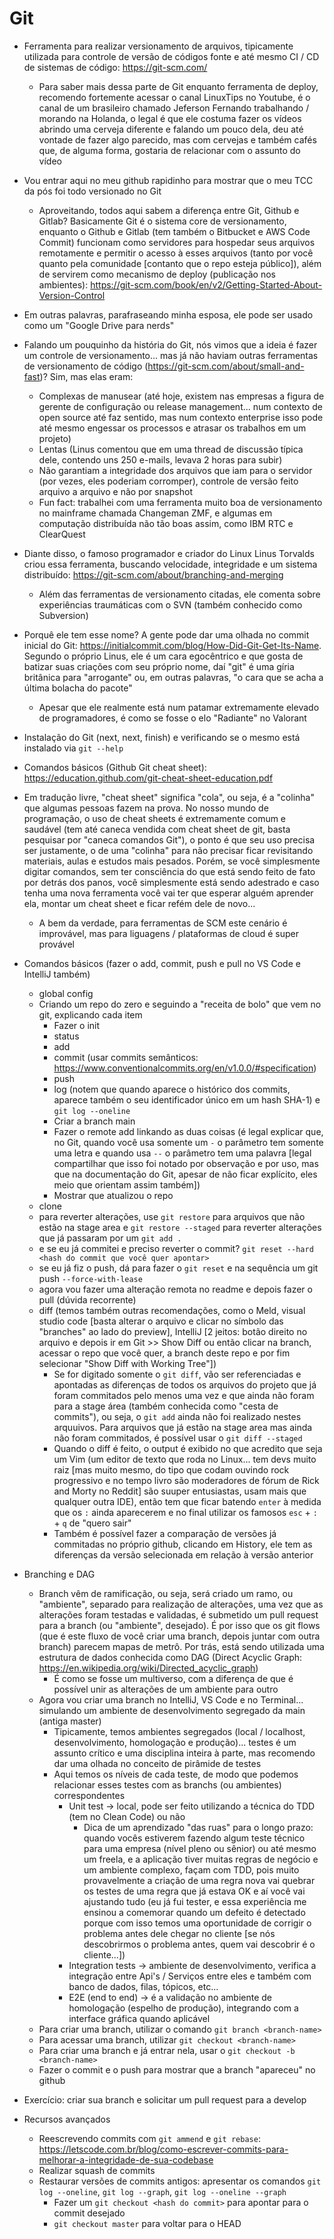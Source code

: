 # Git

* Ferramenta para realizar versionamento de arquivos, tipicamente utilizada para controle de versão de códigos fonte e até mesmo CI / CD de sistemas de código: https://git-scm.com/
    * Para saber mais dessa parte de Git enquanto ferramenta de deploy, recomendo fortemente acessar o canal LinuxTips no Youtube, é o canal de um brasileiro chamado Jeferson Fernando trabalhando / morando na Holanda, o legal é que ele costuma fazer os vídeos abrindo uma cerveja diferente e falando um pouco dela, deu até vontade de fazer algo parecido, mas com cervejas e também cafés que, de alguma forma, gostaria de relacionar com o assunto do vídeo

* Vou entrar aqui no meu github rapidinho para mostrar que o meu TCC da pós foi todo versionado no Git
    * Aproveitando, todos aqui sabem a diferença entre Git, Github e Gitlab? Basicamente Git é o sistema core de versionamento, enquanto o Github e Gitlab (tem também o Bitbucket e AWS Code Commit) funcionam como servidores para hospedar seus arquivos remotamente e permitir o acesso à esses arquivos (tanto por você quanto pela comunidade [contanto que o repo esteja público]), além de servirem como mecanismo de deploy (publicação nos ambientes): https://git-scm.com/book/en/v2/Getting-Started-About-Version-Control

* Em outras palavras, parafraseando minha esposa, ele pode ser usado como um "Google Drive para nerds"

* Falando um pouquinho da história do Git, nós vimos que a ideia é fazer um controle de versionamento... mas já não haviam outras ferramentas de versionamento de código (https://git-scm.com/about/small-and-fast)? Sim, mas elas eram:
    * Complexas de manusear (até hoje, existem nas empresas a figura de gerente de configuração ou release management... num contexto de open source até faz sentido, mas num contexto enterprise isso pode até mesmo engessar os processos e atrasar os trabalhos em um projeto)
    * Lentas (Linus comentou que em uma thread de discussão típica dele, contendo uns 250 e-mails, levava 2 horas para subir) 
    * Não garantiam a integridade dos arquivos que iam para o servidor (por vezes, eles poderiam corromper), controle de versão feito arquivo a arquivo e não por snapshot
    * Fun fact: trabalhei com uma ferramenta muito boa de versionamento no mainframe chamada Changeman ZMF, e algumas em computação distribuída não tão boas assim, como IBM RTC e ClearQuest

* Diante disso, o famoso programador e criador do Linux Linus Torvalds criou essa ferramenta, buscando velocidade, integridade e um sistema distribuído: https://git-scm.com/about/branching-and-merging
    * Além das ferramentas de versionamento citadas, ele comenta sobre experiências traumáticas com o SVN (também conhecido como Subversion)

* Porquê ele tem esse nome? A gente pode dar uma olhada no commit inicial do Git: https://initialcommit.com/blog/How-Did-Git-Get-Its-Name. Segundo o próprio Linus, ele é um cara egocêntrico e que gosta de batizar suas criações com seu próprio nome, daí "git" é uma gíria britânica para "arrogante" ou, em outras palavras, "o cara que se acha a última bolacha do pacote"
    * Apesar que ele realmente está num patamar extremamente elevado de programadores, é como se fosse o elo "Radiante" no Valorant

* Instalação do Git (next, next, finish) e verificando se o mesmo está instalado via `git --help`

* Comandos básicos (Github Git cheat sheet): https://education.github.com/git-cheat-sheet-education.pdf

* Em tradução livre, "cheat sheet" significa "cola", ou seja, é a "colinha" que algumas pessoas fazem na prova. No nosso mundo de programação, o uso de cheat sheets é extremamente comum e saudável (tem até caneca vendida com cheat sheet de git, basta pesquisar por "caneca comandos Git"), o ponto é que seu uso precisa ser justamente, o de uma "colinha" para não precisar ficar revisitando materiais, aulas e estudos mais pesados. Porém, se você simplesmente digitar comandos, sem ter consciência do que está sendo feito de fato por detrás dos panos, você simplesmente está sendo adestrado e caso tenha uma nova ferramenta você vai ter que esperar alguém aprender ela, montar um cheat sheet e ficar refém dele de novo... 
    * A bem da verdade, para ferramentas de SCM este cenário é improvável, mas para liguagens / plataformas de cloud é super provável

* Comandos básicos (fazer o add, commit, push e pull no VS Code e IntelliJ também)
    * global config
    * Criando um repo do zero e seguindo a "receita de bolo" que vem no git, explicando cada item
        * Fazer o init
        * status
        * add
        * commit (usar commits semânticos: https://www.conventionalcommits.org/en/v1.0.0/#specification)
        * push
        * log (notem que quando aparece o histórico dos commits, aparece também o seu identificador único em um hash SHA-1) e `git log --oneline`
        * Criar a branch main
        * Fazer o remote add linkando as duas coisas (é legal explicar que, no Git, quando você usa somente um `-` o parâmetro tem somente uma letra e quando usa `--` o parâmetro tem uma palavra [legal compartilhar que isso foi notado por observação e por uso, mas que na documentação do Git, apesar de não ficar explícito, eles meio que orientam assim também])
        * Mostrar que atualizou o repo    
    * clone
    * para reverter alterações, use `git restore` para arquivos que não estão na stage area e `git restore --staged` para reverter alterações que já passaram por um `git add .`
    * e se eu já commitei e preciso reverter o commit? `git reset --hard <hash do commit que você quer apontar>`
    * se eu já fiz o push, dá para fazer o `git reset` e na sequência um git push `--force-with-lease`
    * agora vou fazer uma alteração remota no readme e depois fazer o pull (dúvida recorrente)
    * diff (temos também outras recomendações, como o Meld, visual studio code [basta alterar o arquivo e clicar no símbolo das "branches" ao lado do preview], IntelliJ [2 jeitos: botão direito no arquivo e depois ir em Git >> Show Diff ou então clicar na branch, acessar o repo que você quer, a branch deste repo e por fim selecionar "Show Diff with Working Tree"])
        * Se for digitado somente o `git diff`, vão ser referenciadas e apontadas as diferenças de todos os arquivos do projeto que já foram commitados pelo menos uma vez e que ainda não foram para a stage área (também conhecida como "cesta de commits"), ou seja, o `git add` ainda não foi realizado nestes arquuivos. Para arquivos que já estão na stage area mas ainda não foram commitados, é possível usar o `git diff --staged`
        * Quando o diff é feito, o output é exibido no que acredito que seja um Vim (um editor de texto que roda no Linux... tem devs muito raiz [mas muito mesmo, do tipo que codam ouvindo rock progressivo e no tempo livro são moderadores de fórum de Rick and Morty no Reddit] são suuper entusiastas, usam mais que qualquer outra IDE), então tem que ficar batendo `enter` à medida que os `:` ainda aparecerem e no final utilizar os famosos `esc` + `:` + `q` de "quero sair"
        * Também é possível fazer a comparação de versões já commitadas no próprio github, clicando em History, ele tem as diferenças da versão selecionada em relação à versão anterior

* Branching e DAG
    * Branch vêm de ramificação, ou seja, será criado um ramo, ou "ambiente", separado para realização de alterações, uma vez que as alterações foram testadas e validadas, é submetido um pull request para a branch (ou "ambiente", desejado). É por isso que os git flows (que é este fluxo de você criar uma branch, depois juntar com outra branch) parecem mapas de metrô. Por trás, está sendo utilizada uma estrutura de dados conhecida como DAG (Direct Acyclic Graph: https://en.wikipedia.org/wiki/Directed_acyclic_graph)
        * É como se fosse um multiverso, com a diferença de que é possível unir as alterações de um ambiente para outro
    * Agora vou criar uma branch no IntelliJ, VS Code e no Terminal... simulando um ambiente de desenvolvimento segregado da main (antiga master)
        * Tipicamente, temos ambientes segregados (local / localhost, desenvolvimento, homologação e produção)... testes é um assunto crítico e uma disciplina inteira à parte, mas recomendo dar uma olhada no conceito de pirâmide de testes
        * Aqui temos os níveis de cada teste, de modo que podemos relacionar esses testes com as branchs (ou ambientes) correspondentes
            * Unit test -> local, pode ser feito utilizando a técnica do TDD (tem no Clean Code) ou não
                * Dica de um aprendizado "das ruas" para o longo prazo: quando vocês estiverem fazendo algum teste técnico para uma empresa (nível pleno ou sênior) ou até mesmo um freela, e a aplicação tiver muitas regras de negócio e um ambiente complexo, façam com TDD, pois muito provavelmente a criação de uma regra nova vai quebrar os testes de uma regra que já estava OK e aí você vai ajustando tudo (eu já fui tester, e essa experiência me ensinou a comemorar quando um defeito é detectado porque com isso temos uma oportunidade de corrigir o problema antes dele chegar no cliente [se nós descobrirmos o problema antes, quem vai descobrir é o cliente...])
            * Integration tests -> ambiente de desenvolvimento, verifica a integração entre Api's / Serviços entre eles e também com banco de dados, filas, tópicos, etc...
            * E2E (end to end) -> é a validação no ambiente de homologação (espelho de produção), integrando com a interface gráfica quando aplicável 
    * Para criar uma branch, utilizar o comando `git branch <branch-name>`
    * Para acessar uma branch, utilizar `git checkout <branch-name>`
    * Para criar uma branch e já entrar nela, usar o `git checkout -b <branch-name>`
    * Fazer o commit e o push para mostrar que a branch "apareceu" no github

* Exercício: criar sua branch e solicitar um pull request para a develop

* Recursos avançados
    * Reescrevendo commits com `git ammend` e `git rebase`: https://letscode.com.br/blog/como-escrever-commits-para-melhorar-a-integridade-de-sua-codebase
    * Realizar squash de commits
    * Restaurar versões de commits antigos: apresentar os comandos `git log --oneline`, `git log --graph`, `git log --oneline --graph`
        * Fazer um `git checkout <hash do commit>` para apontar para o commit desejado
        * `git checkout master` para voltar para o HEAD